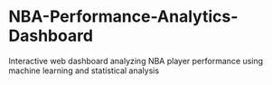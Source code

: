 # NBA-Performance-Analytics-Dashboard
Interactive web dashboard analyzing NBA player performance using machine learning and statistical analysis
